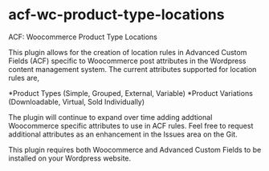 # acf-wc-product-type-locations
ACF: Woocommerce Product Type Locations

This plugin allows for the creation of location rules in Advanced Custom Fields (ACF) specific to Woocommerce post attributes in the Wordpress content management system. The current attributes supported for location rules are,

*Product Types (Simple, Grouped, External, Variable)
*Product Variations (Downloadable, Virtual, Sold Individually)

The plugin will continue to expand over time adding addtional Woocommerce specific attributes to use in ACF rules. Feel free to request additional attributes as an enhancement in the Issues area on the Git.

This plugin requires both Woocommerce and Advanced Custom Fields to be installed on your Wordpress website.